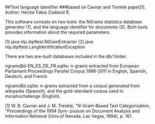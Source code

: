 ##Text language identifier
###based on Cavnar and Trenkle paper[1].
Author: Héctor Fabio Cadavid R.

This software consists on two tools: the NGrams statistics database generator (1), and the language 
identifier for documents (2). Both tools provides information about the required parameters. 

(1) java nlp.dipftest.NGramExtractor
(2) java nlp.dipftest.LangIdentificationException

There are two pre-built databases included in the db/ folder:

ngramsBd-EN_ES_DE_FR.sqlite: 	n-grams extracted from European Parliament Proceedings Parallel Corpus 1996-2011
								in English, Spanish, Deutsch, and French.

ngramsBd.sqlite:	n-grams extracted from a corpus generated from wikipedia (Spanish), and the
								gold-standard corpus used in morphochallenge (English).


[1] W. B. Cavnar and J. M. Trenkle, "N-Gram-Based Text Categorization,
"Proceedings of the 1994 Sym- posium on Document Analysis and Information Retrieval
(Univ.of Nevada, Las Vegas, 1994), p. 161.
